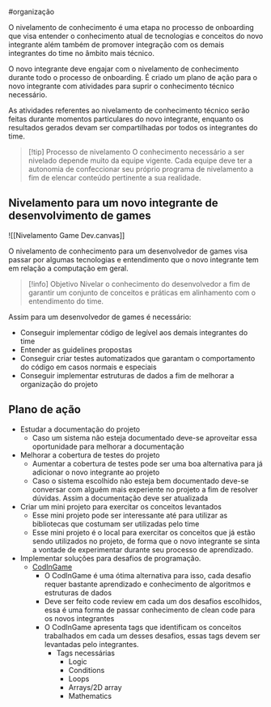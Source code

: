 #organização 

O nivelamento de conhecimento é uma etapa no processo de onboarding que visa entender o conhecimento atual de tecnologias e conceitos do novo integrante além também de promover integração com os demais integrantes do time no âmbito mais técnico.

O novo integrante deve engajar com o nivelamento de conhecimento durante todo o processo de onboarding. É criado um plano de ação para o novo integrante com atividades para suprir o conhecimento técnico necessário.

As atividades referentes ao nivelamento de conhecimento técnico serão feitas durante momentos particulares do novo integrante, enquanto os resultados gerados devam ser compartilhadas por todos os integrantes do time.

> [!tip] Processo de nivelamento
> O conhecimento necessário a ser nivelado depende muito da equipe vigente. Cada equipe deve ter a autonomia de confeccionar seu próprio programa de nivelamento a fim de elencar conteúdo pertinente a sua realidade.


## Nivelamento para um novo integrante de desenvolvimento de games


![[Nivelamento Game Dev.canvas]]

O nivelamento de conhecimento para um desenvolvedor de games visa passar por algumas tecnologias e entendimento que o novo integrante tem em relação a computação em geral.

> [!info] Objetivo
> Nivelar o conhecimento do desenvolvedor a fim de garantir um conjunto de conceitos e práticas em alinhamento com o entendimento do time.

Assim para um desenvolvedor de games é necessário:

- Conseguir implementar código de legível aos demais integrantes do time
- Entender as guidelines propostas
- Conseguir criar testes automatizados que garantam o comportamento do código em casos normais e especiais
- Conseguir implementar estruturas de dados a fim de melhorar a organização do projeto

## Plano de ação

- Estudar a documentação do projeto
	- Caso um sistema não esteja documentado deve-se aproveitar essa oportunidade para melhorar a documentação
- Melhorar a cobertura de testes do projeto
	- Aumentar a cobertura de testes pode ser uma boa alternativa para já adicionar o novo integrante ao projeto
	- Caso o sistema escolhido não esteja bem documentado deve-se conversar com alguém mais experiente no projeto a fim de resolver dúvidas. Assim a documentação deve ser atualizada
- Criar um mini projeto para exercitar os conceitos levantados
	- Esse mini projeto pode ser interessante até para utilizar as bibliotecas que costumam ser utilizadas pelo time
	- Esse mini projeto é o local para exercitar os conceitos que já estão sendo utilizados no projeto, de forma que o novo integrante se sinta a vontade de experimentar durante seu processo de aprendizado.
- Implementar soluções para desafios de programação.
	- [CodInGame](https://www.codingame.com/)
		- O CodInGame é uma ótima alternativa para isso, cada desafio requer bastante aprendizado e conhecimento de algoritmos e estruturas de dados
		- Deve ser feito code review em cada um dos desafios escolhidos, essa é uma forma de passar conhecimento de clean code para os novos integrantes
		- O CodInGame apresenta tags que identificam os conceitos trabalhados em cada um desses desafios, essas tags devem ser levantadas pelo integrantes.
			- Tags necessárias
				- Logic
				- Conditions
				- Loops
				- Arrays/2D array
				- Mathematics

